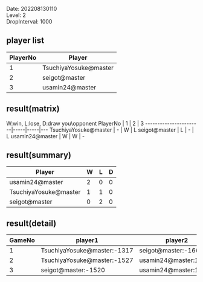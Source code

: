 Date: 202208130110  
Level: 2  
DropInterval: 1000  
## player list
PlayerNo  |  Player
----------|-----------------------
1         |  TsuchiyaYosuke@master
2         |  seigot@master
3         |  usamin24@master
## result(matrix)
W:win, L:lose, D:draw
you\opponent PlayerNo  |  1  |  2  |  3
-----------------------|-----|-----|---
TsuchiyaYosuke@master  |  -  |  W  |  L
seigot@master          |  L  |  -  |  L
usamin24@master        |  W  |  W  |  -
## result(summary)
Player                 |  W  |  L  |  D
-----------------------|-----|-----|---
usamin24@master        |  2  |  0  |  0
TsuchiyaYosuke@master  |  1  |  1  |  0
seigot@master          |  0  |  2  |  0
## result(detail)
GameNo  |  player1                      |  player2
--------|-------------------------------|-----------------------
1       |  TsuchiyaYosuke@master:-1317  |  seigot@master:-1660
2       |  TsuchiyaYosuke@master:-1527  |  usamin24@master:16905
3       |  seigot@master:-1520          |  usamin24@master:13409
